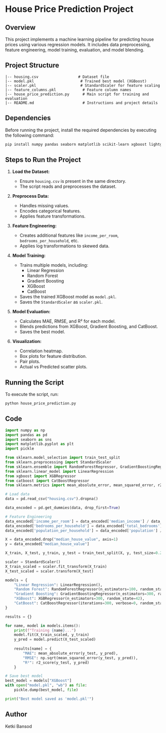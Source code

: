 # House Price Prediction Project

## Overview
This project implements a machine learning pipeline for predicting house prices using various regression models. It includes data preprocessing, feature engineering, model training, evaluation, and model blending.

## Project Structure
```
|-- housing.csv                  # Dataset file
|-- model.pkl                     # Trained best model (XGBoost)
|-- scaler.pkl                    # StandardScaler for feature scaling
|-- feature_columns.pkl            # Feature column names
|-- house_price_prediction.py      # Main script for training and evaluation
|-- README.md                      # Instructions and project details
```

## Dependencies
Before running the project, install the required dependencies by executing the following command:
```bash
pip install numpy pandas seaborn matplotlib scikit-learn xgboost lightgbm catboost skopt tensorflow
```

## Steps to Run the Project

1. **Load the Dataset:**
   - Ensure `housing.csv` is present in the same directory.
   - The script reads and preprocesses the dataset.

2. **Preprocess Data:**
   - Handles missing values.
   - Encodes categorical features.
   - Applies feature transformations.

3. **Feature Engineering:**  
   - Creates additional features like `income_per_room`, `bedrooms_per_household`, etc.  
   - Applies log transformations to skewed data.

4. **Model Training:**  
   - Trains multiple models, including:  
     - Linear Regression  
     - Random Forest  
     - Gradient Boosting  
     - XGBoost  
     - CatBoost  
   - Saves the trained XGBoost model as `model.pkl`.  
   - Saves the `StandardScaler` as `scaler.pkl`.

5. **Model Evaluation:**  
   - Calculates MAE, RMSE, and R² for each model.  
   - Blends predictions from XGBoost, Gradient Boosting, and CatBoost.  
   - Saves the best model.

6. **Visualization:**  
   - Correlation heatmap.  
   - Box plots for feature distribution.  
   - Pair plots.  
   - Actual vs Predicted scatter plots.

## Running the Script
To execute the script, run:
```bash
python house_price_prediction.py
```

## Code
```python
import numpy as np
import pandas as pd
import seaborn as sns
import matplotlib.pyplot as plt
import pickle

from sklearn.model_selection import train_test_split
from sklearn.preprocessing import StandardScaler
from sklearn.ensemble import RandomForestRegressor, GradientBoostingRegressor
from sklearn.linear_model import LinearRegression
from xgboost import XGBRegressor
from catboost import CatBoostRegressor
from sklearn.metrics import mean_absolute_error, mean_squared_error, r2_score

# Load data
data = pd.read_csv("housing.csv").dropna()

data_encoded = pd.get_dummies(data, drop_first=True)

# Feature Engineering
data_encoded['income_per_room'] = data_encoded['median_income'] / data_encoded['total_rooms']
data_encoded['bedrooms_per_household'] = data_encoded['total_bedrooms'] / data_encoded['households']
data_encoded['population_per_household'] = data_encoded['population'] / data_encoded['households']

X = data_encoded.drop("median_house_value", axis=1)
y = data_encoded["median_house_value"]

X_train, X_test, y_train, y_test = train_test_split(X, y, test_size=0.2, random_state=42)

scaler = StandardScaler()
X_train_scaled = scaler.fit_transform(X_train)
X_test_scaled = scaler.transform(X_test)

models = {
    "Linear Regression": LinearRegression(),
    "Random Forest": RandomForestRegressor(n_estimators=100, random_state=42),
    "Gradient Boosting": GradientBoostingRegressor(n_estimators=300, random_state=42),
    "XGBoost": XGBRegressor(n_estimators=300, random_state=42),
    "CatBoost": CatBoostRegressor(iterations=300, verbose=0, random_state=42)
}

results = {}

for name, model in models.items():
    print(f"Training {name}...")
    model.fit(X_train_scaled, y_train)
    y_pred = model.predict(X_test_scaled)
    
    results[name] = {
        "MAE": mean_absolute_error(y_test, y_pred),
        "RMSE": np.sqrt(mean_squared_error(y_test, y_pred)),
        "R²": r2_score(y_test, y_pred)
    }

# Save best model
best_model = models["XGBoost"]
with open("model.pkl", "wb") as file:
    pickle.dump(best_model, file)

print("Best model saved as 'model.pkl'")
```

## Author
Ketki Bansod
